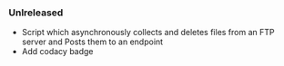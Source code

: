 ### Unlreleased
  - Script which asynchronously collects and deletes files from an FTP server and Posts them to an endpoint
  - Add codacy badge
